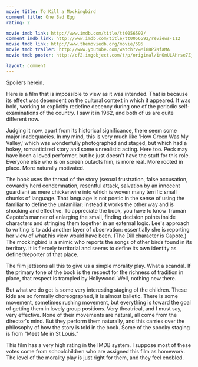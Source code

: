 ```yaml
---
movie title: To Kill a Mockingbird
comment title: One Bad Egg
rating: 2

movie imdb link: http://www.imdb.com/title/tt0056592/
comment imdb link: http://www.imdb.com/title/tt0056592/reviews-112
movie tmdb link: http://www.themoviedb.org/movie/595
movie tmdb trailer: http://www.youtube.com/watch?v=Mi88P7KfaMA
movie tmdb poster: http://cf2.imgobject.com/t/p/original/inOmULAHrse7ZjzLX0PTX2Ds6CK.jpg

layout: comment
---
```


Spoilers herein.

Here is a film that is impossible to view as it was intended. That is because its effect was dependent on the cultural context in which it appeared. It was bold, working to explicitly redefine decency during one of the periodic self-examinations of the country. I saw it in 1962, and both of us are quite different now.

Judging it now, apart from its historical significance, there seem some major inadequacies. In my mind, this is very much like 'How Green Was My Valley,' which was wonderfully photographed and staged, but which had a hokey, romanticized story and some unrealistic acting. Here too. Peck may have been a loved performer, but he just doesn't have the stuff for this role. Everyone else who is on screen outacts him, is more real. More rooted in place. More naturally motivated.

The book uses the thread of the story (sexual frustration, false accusation, cowardly herd condemnation, resentful attack, salvation by an innocent guardian) as mere chickenwire into which is woven many terrific small chunks of language. That language is not poetic in the sense of using the familiar to define the unfamiliar; instead it works the other way and is shocking and effective. To appreciate the book, you have to know Truman Capote's manner of enlarging the small, finding decision points inside characters and stringing them together in an external logic. Lee's approach to writing is to add another layer of observation: essentially she is reporting her view of what his view would have been. (The Dill character is Capote.) The mockingbird is a mimic who reports the songs of other birds found in its territory. It is fiercely territorial and seems to define its own identity as definer/reporter of that place.

The film jettisons all this to give us a simple morality play. What a scandal. If the primary tone of the book is the respect for the richness of tradition in place, that respect is trampled by Hollywood. Well, nothing new there.

But what we do get is some very interesting staging of the children. These kids are so formally choreographed, it is almost balletic. There is some movement, sometimes rushing movement, but everything is toward the goal of getting them in lovely group positions. Very theatrical, and I must say, very effective. None of their movements are natural, all come from the director's mind. But they perform them naturally, and this carries over the philosophy of how the story is told in the book. Some of the spooky staging is from "Meet Me in St Louis."

This film has a very high rating in the IMDB system. I suppose most of these votes come from schoolchildren who are assigned this film as homework. The level of the morality play is just right for them, and they feel enobled.